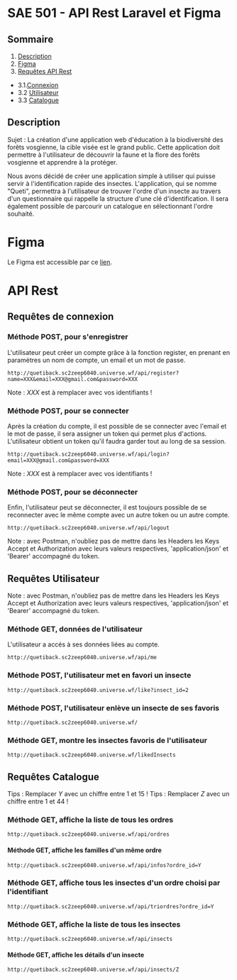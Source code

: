 # SAE 501 - API Rest Laravel et Figma

## Sommaire

1. [Description](#description)
2. [Figma](#figma)
3. [Requêtes API Rest](#api-rest)
- 3.1.[Connexion](#requêtes-connexion)
- 3.2 [Utilisateur](#requêtes-utilisateur)
- 3.3 [Catalogue](#requêtes-catalogue)

## Description

Sujet : La création d'une application web d'éducation à la biodiversité des forêts vosgienne, la cible visée est le grand public. Cette application doit permettre à l'utilisateur de découvrir la faune et la flore des forêts vosgienne et apprendre à la protéger.

Nous avons décidé de créer une application simple à utiliser qui puisse servir à l'identification rapide des insectes. L'application, qui se nomme "Queti", permettra à l'utilisateur de trouver l'ordre d'un insecte au travers d'un questionnaire qui rappelle la structure d'une clé d'identification. Il sera également possible de parcourir un catalogue en sélectionnant l'ordre souhaité.

# Figma

Le Figma est accessible par ce [lien](https://www.figma.com/design/6JCRUwlYyIyXHKno4Ci8wg/Queti?node-id=0-1&t=WF5q4Kaq2Wr7w9jb-1).

# API Rest

## Requêtes de connexion

### Méthode POST, pour s'enregistrer
L'utilisateur peut créer un compte grâce à la fonction register, en prenant en paramètres un nom de compte, un email et un mot de passe.

```
http://quetiback.sc2zeep6040.universe.wf/api/register?name=XXX&email=XXX@gmail.com&password=XXX
```
Note : *XXX* est à remplacer avec vos identifiants !

### Méthode POST, pour se connecter
Après la création du compte, il est possible de se connecter avec l'email et le mot de passe, il sera assigner un token qui permet plus d'actions.
L'utilisateur obtient un token qu'il faudra garder tout au long de sa session.

```
http://quetiback.sc2zeep6040.universe.wf/api/login?email=XXX@gmail.com&password=XXX
```
Note : *XXX* est à remplacer avec vos identifiants !

### Méthode POST, pour se déconnecter
Enfin, l'utilisateur peut se déconnecter, il est toujours possible de se reconnecter avec le même compte avec un autre token ou un autre compte.

```
http://quetiback.sc2zeep6040.universe.wf/api/logout
```
Note : avec Postman, n'oubliez pas de mettre dans les Headers les Keys Accept et Authorization avec leurs valeurs respectives, 'application/json' et 'Bearer' accompagné du token.

## Requêtes Utilisateur
Note : avec Postman, n'oubliez pas de mettre dans les Headers les Keys Accept et Authorization avec leurs valeurs respectives, 'application/json' et 'Bearer' accompagné du token.

### Méthode GET, données de l'utilisateur
L'utilisateur a accés à ses données liées au compte.
```
http://quetiback.sc2zeep6040.universe.wf/api/me
```

### Méthode POST, l'utilisateur met en favori un insecte
```
http://quetiback.sc2zeep6040.universe.wf/like?insect_id=2
```

### Méthode POST, l'utilisateur enlève un insecte de ses favoris

```
http://quetiback.sc2zeep6040.universe.wf/
```

### Méthode GET, montre les insectes favoris de l'utilisateur
```
http://quetiback.sc2zeep6040.universe.wf/likedInsects
```

## Requêtes Catalogue
Tips : Remplacer *Y* avec un chiffre entre 1 et 15 !
Tips : Remplacer *Z* avec un chiffre entre 1 et 44 !

### Méthode GET, affiche la liste de tous les ordres
```
http://quetiback.sc2zeep6040.universe.wf/api/ordres
```

#### Méthode GET, affiche les familles d'un même ordre
```
http://quetiback.sc2zeep6040.universe.wf/api/infos?ordre_id=Y
```

### Méthode GET, affiche tous les insectes d'un ordre choisi par l'identifiant
```
http://quetiback.sc2zeep6040.universe.wf/api/triordres?ordre_id=Y
```

### Méthode GET, affiche la liste de tous les insectes
```
http://quetiback.sc2zeep6040.universe.wf/api/insects
```

#### Méthode GET, affiche les détails d'un insecte
```
http://quetiback.sc2zeep6040.universe.wf/api/insects/Z
```
